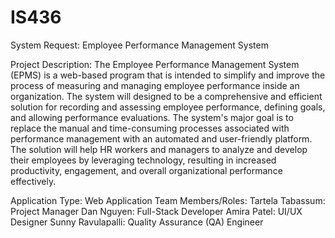 # IS436
System Request: Employee Performance Management System

Project Description: The Employee Performance Management System (EPMS) is a web-based program that is intended to simplify and improve the process of measuring and managing employee performance inside an organization. The system will designed to be a comprehensive and efficient solution for recording and assessing employee performance, defining goals, and allowing performance evaluations.
The system's major goal is to replace the manual and time-consuming processes associated with performance management with an automated and user-friendly platform. The solution will help HR workers and managers to analyze and develop their employees by leveraging technology, resulting in increased productivity, engagement, and overall organizational performance effectively.

Application Type: Web Application
Team Members/Roles:
Tartela Tabassum: Project Manager
Dan Nguyen: Full-Stack Developer
Amira Patel: UI/UX Designer
Sunny Ravulapalli: Quality Assurance (QA) Engineer
